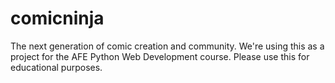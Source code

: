comicninja
==========

The next generation of comic creation and community.  We're using this as a project for the AFE Python Web Development course.  Please use this for educational purposes.
